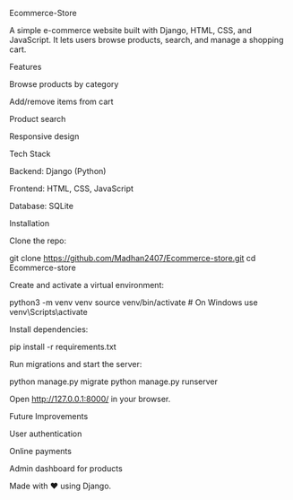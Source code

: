Ecommerce-Store

A simple e-commerce website built with Django, HTML, CSS, and JavaScript. It lets users browse products, search, and manage a shopping cart.

Features

Browse products by category

Add/remove items from cart

Product search

Responsive design

Tech Stack

Backend: Django (Python)

Frontend: HTML, CSS, JavaScript

Database: SQLite

Installation

Clone the repo:

git clone https://github.com/Madhan2407/Ecommerce-store.git
cd Ecommerce-store

Create and activate a virtual environment:

python3 -m venv venv
source venv/bin/activate   # On Windows use venv\Scripts\activate

Install dependencies:

pip install -r requirements.txt

Run migrations and start the server:

python manage.py migrate
python manage.py runserver

Open http://127.0.0.1:8000/ in your browser.

Future Improvements

User authentication

Online payments

Admin dashboard for products

Made with ❤️ using Django.
